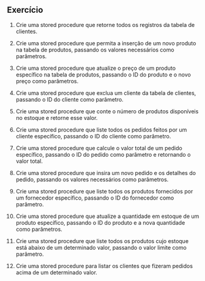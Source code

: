 ## Exercício

1. Crie uma stored procedure que retorne todos os registros da tabela de clientes.

2. Crie uma stored procedure que permita a inserção de um novo produto na tabela de produtos, passando os valores necessários como parâmetros.

3. Crie uma stored procedure que atualize o preço de um produto específico na tabela de produtos, passando o ID do produto e o novo preço como parâmetros.

4. Crie uma stored procedure que exclua um cliente da tabela de clientes, passando o ID do cliente como parâmetro.

5. Crie uma stored procedure que conte o número de produtos disponíveis no estoque e retorne esse valor.

6. Crie uma stored procedure que liste todos os pedidos feitos por um cliente específico, passando o ID do cliente como parâmetro.

7. Crie uma stored procedure que calcule o valor total de um pedido específico, passando o ID do pedido como parâmetro e retornando o valor total.

8. Crie uma stored procedure que insira um novo pedido e os detalhes do pedido, passando os valores necessários como parâmetros.

9. Crie uma stored procedure que liste todos os produtos fornecidos por um fornecedor específico, passando o ID do fornecedor como parâmetro.

10. Crie uma stored procedure que atualize a quantidade em estoque de um produto específico, passando o ID do produto e a nova quantidade como parâmetros.

11. Crie uma stored procedure que liste todos os produtos cujo estoque está abaixo de um determinado valor, passando o valor limite como parâmetro.

12. Crie uma stored procedure para listar os clientes que fizeram pedidos acima de um determinado valor.